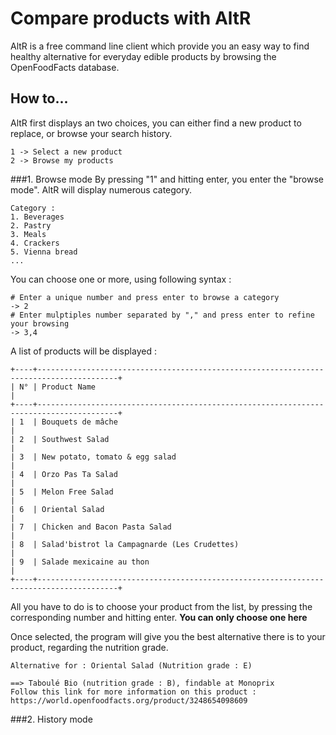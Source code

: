 # Compare products with AltR
AltR is a free command line client which provide you an easy way to find healthy alternative for everyday edible products by browsing the OpenFoodFacts database.
## How to...
AltR first displays an two choices, you can either find a new product to replace, or browse your search history.
```
1 -> Select a new product
2 -> Browse my products
```
###1. Browse mode
By pressing "1" and hitting enter, you enter the "browse mode". AltR will display numerous category.
```
Category :
1. Beverages
2. Pastry
3. Meals
4. Crackers
5. Vienna bread
...
```
You can choose one or more, using following syntax :
```
# Enter a unique number and press enter to browse a category
-> 2
# Enter mulptiples number separated by "," and press enter to refine your browsing
-> 3,4
```
A list of products will be displayed :
```
+----+----------------------------------------------------------------------------------------+
| N° | Product Name                                                                           |
+----+----------------------------------------------------------------------------------------+
| 1  | Bouquets de mâche                                                                      |
| 2  | Southwest Salad                                                                        |
| 3  | New potato, tomato & egg salad                                                         |
| 4  | Orzo Pas Ta Salad                                                                      |
| 5  | Melon Free Salad                                                                       |
| 6  | Oriental Salad                                                                         |  
| 7  | Chicken and Bacon Pasta Salad                                                          |
| 8  | Salad'bistrot la Campagnarde (Les Crudettes)                                           |
| 9  | Salade mexicaine au thon                                                               |
+----+----------------------------------------------------------------------------------------+
```` 
All you have to do is to choose your product from the list, by pressing the corresponding number and hitting enter. **You can only choose one here**

Once selected, the program will give you the best alternative there is to your product, regarding the nutrition grade.
```
Alternative for : Oriental Salad (Nutrition grade : E)

==> Taboulé Bio (nutrition grade : B), findable at Monoprix
Follow this link for more information on this product : https://world.openfoodfacts.org/product/3248654098609
```

###2. History mode

